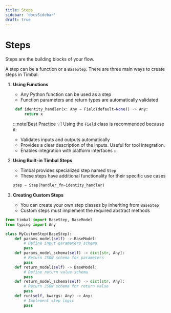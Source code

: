 ```yaml
---
title: Steps
sidebar: 'docsSidebar'
draft: true
---
```


# Steps

Steps are the building blocks of your flow.

A step can be a function or a `BaseStep`. There are three main ways to create steps in Timbal:

1. **Using Functions**
   - Any Python function can be used as a step
   - Function parameters and return types are automatically validated

   ```python
    def identity_handler(x: Any = Field(default=None)) -> Any:
        return x
   ```

   :::note[Best Practice 💡]
   Using the `Field` class is recommended because it:
   - Validates inputs and outputs automatically
   - Provides a clear description of the inputs. Useful for tool integration.
   - Enables integration with platform interfaces
   :::

2. **Using Built-in Timbal Steps**
   - Timbal provides specialized step named `Step`
   - These steps have additional functionality for their specific use cases

   ```python
   step = Step(handler_fn=identity_handler)
   ```

3. **Creating Custom Steps**
   - You can create your own step classes by inheriting from `BaseStep`
   - Custom steps must implement the required abstract methods

```python
from timbal import BaseStep, BaseModel
from typing import Any

class MyCustomStep(BaseStep):
    def params_model(self) -> BaseModel:
        # Define input parameters schema
        pass
    def params_model_schema(self) -> dict[str, Any]:
        # Return JSON schema for parameters
        pass
    def return_model(self) -> BaseModel:
        # Define return value schema
        pass
    def return_model_schema(self) -> dict[str, Any]:
        # Return JSON schema for return value
        pass
    def run(self, kwargs: Any) -> Any:
        # Implement step logic
        pass
```